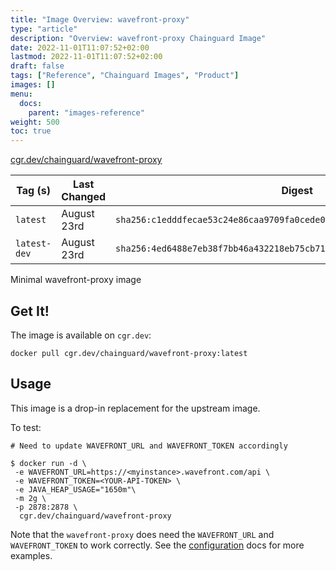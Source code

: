 ```yaml
---
title: "Image Overview: wavefront-proxy"
type: "article"
description: "Overview: wavefront-proxy Chainguard Image"
date: 2022-11-01T11:07:52+02:00
lastmod: 2022-11-01T11:07:52+02:00
draft: false
tags: ["Reference", "Chainguard Images", "Product"]
images: []
menu:
  docs:
    parent: "images-reference"
weight: 500
toc: true
---
```


[cgr.dev/chainguard/wavefront-proxy](https://github.com/chainguard-images/images/tree/main/images/wavefront-proxy)

| Tag (s)       | Last Changed | Digest                                                                    |
|---------------|--------------|---------------------------------------------------------------------------|
|  `latest`     | August 23rd  | `sha256:c1edddfecae53c24e86caa9709fa0cede06abd36debc929d8f1397790417edd7` |
|  `latest-dev` | August 23rd  | `sha256:4ed6488e7eb38f7bb46a432218eb75cb71aee8c8a663d361f0ccd058dfab3e31` |



Minimal wavefront-proxy image

## Get It!

The image is available on `cgr.dev`:

```
docker pull cgr.dev/chainguard/wavefront-proxy:latest
```

## Usage

This image is a drop-in replacement for the upstream image.

To test:

```shell
# Need to update WAVEFRONT_URL and WAVEFRONT_TOKEN accordingly

$ docker run -d \
 -e WAVEFRONT_URL=https://<myinstance>.wavefront.com/api \
 -e WAVEFRONT_TOKEN=<YOUR-API-TOKEN> \
 -e JAVA_HEAP_USAGE="1650m"\
 -m 2g \
 -p 2878:2878 \
  cgr.dev/chainguard/wavefront-proxy

```

Note that the `wavefront-proxy` does need the `WAVEFRONT_URL` and `WAVEFRONT_TOKEN`  to work correctly.
See the [configuration](https://docs.wavefront.com/proxies_kube_container.html) docs for more examples.

